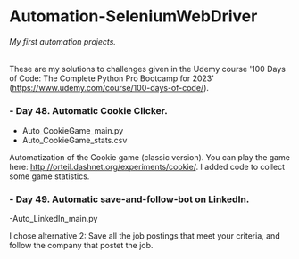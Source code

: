 # Automation-SeleniumWebDriver
###### My first automation projects.

These are my solutions to challenges given in the Udemy course '100 Days of Code: The Complete Python Pro Bootcamp for 2023' (https://www.udemy.com/course/100-days-of-code/). 

### - Day 48. Automatic Cookie Clicker.
- Auto_CookieGame_main.py
- Auto_CookieGame_stats.csv

Automatization of the Cookie game (classic version). You can play the game here: http://orteil.dashnet.org/experiments/cookie/.
I added code to collect some game statistics.

### - Day 49. Automatic save-and-follow-bot on LinkedIn.
-Auto_LinkedIn_main.py

I chose alternative 2: Save all the job postings that meet your criteria, and follow the company that postet the job.
